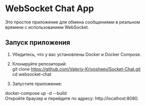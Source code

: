 # WebSocket Chat App

Это простое приложение для обмена сообщениями в реальном времени с использованием WebSocket.

## Запуск приложения

1. Убедитесь, что у вас установлены Docker и Docker Compose.
2. Клонируйте репозиторий:  
   git clone https://github.com/Valeriy-Krivosheev/Socket-Chat.git  
   cd websocket-chat  

3. Запустите приложение:

docker-compose up -d --build  
Откройте браузер и перейдите по адресу: http://localhost:8080.

